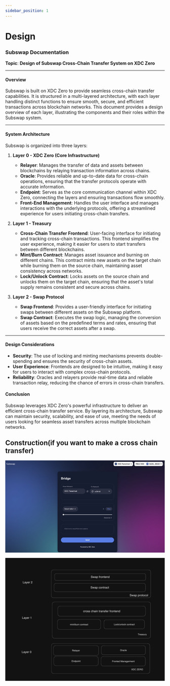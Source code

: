 ```yaml
---
sidebar_position: 1
---
```


# Design
### Subswap Documentation

**Topic**: **Design of Subswap Cross-Chain Transfer System on XDC Zero**

---

#### **Overview**

Subswap is built on XDC Zero to provide seamless cross-chain transfer capabilities. It is structured in a multi-layered architecture, with each layer handling distinct functions to ensure smooth, secure, and efficient transactions across blockchain networks. This document provides a design overview of each layer, illustrating the components and their roles within the Subswap system.

---

#### **System Architecture**

Subswap is organized into three layers:

1. **Layer 0 - XDC Zero (Core Infrastructure)**
   - **Relayer**: Manages the transfer of data and assets between blockchains by relaying transaction information across chains.
   - **Oracle**: Provides reliable and up-to-date data for cross-chain operations, ensuring that the transfer protocols operate with accurate information.
   - **Endpoint**: Serves as the core communication channel within XDC Zero, connecting the layers and ensuring transactions flow smoothly.
   - **Front-End Management**: Handles the user interface and manages interactions with the underlying protocols, offering a streamlined experience for users initiating cross-chain transfers.

2. **Layer 1 - Treasury**
   - **Cross-Chain Transfer Frontend**: User-facing interface for initiating and tracking cross-chain transactions. This frontend simplifies the user experience, making it easier for users to start transfers between different blockchains.
   - **Mint/Burn Contract**: Manages asset issuance and burning on different chains. This contract mints new assets on the target chain while burning them on the source chain, maintaining asset consistency across networks.
   - **Lock/Unlock Contract**: Locks assets on the source chain and unlocks them on the target chain, ensuring that the asset's total supply remains consistent and secure across chains.

3. **Layer 2 - Swap Protocol**
   - **Swap Frontend**: Provides a user-friendly interface for initiating swaps between different assets on the Subswap platform.
   - **Swap Contract**: Executes the swap logic, managing the conversion of assets based on the predefined terms and rates, ensuring that users receive the correct assets after a swap.

---

#### **Design Considerations**

- **Security**: The use of locking and minting mechanisms prevents double-spending and ensures the security of cross-chain assets.
- **User Experience**: Frontends are designed to be intuitive, making it easy for users to interact with complex cross-chain protocols.
- **Reliability**: Oracles and relayers provide real-time data and reliable transaction relay, reducing the chance of errors in cross-chain transfers.

#### **Conclusion**

Subswap leverages XDC Zero's powerful infrastructure to deliver an efficient cross-chain transfer service. By layering its architecture, Subswap can maintain security, scalability, and ease of use, meeting the needs of users looking for seamless asset transfers across multiple blockchain networks.

## Construction(if you want to make a cross chain transfer)
![Alt text](image2.png)


![Alt text](image1.png)